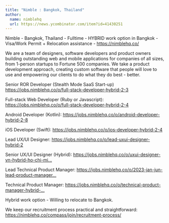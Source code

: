 ```yaml
---
title: "Nimble : Bangkok, Thailand"
author:
  name: nimblehq
  url: https://news.ycombinator.com/item?id=41430251
---
```

Nimble - Bangkok, Thailand - Fulltime - HYBRID work option in Bangkok - Visa&#x2F;Work Permit + Relocation assistance -
<a href="https:&#x2F;&#x2F;nimblehq.co&#x2F;" rel="nofollow">https:&#x2F;&#x2F;nimblehq.co&#x2F;</a>

We are a team of designers, software developers and product owners building outstanding web and mobile applications for companies of all sizes, from 1-person startups to Fortune 500 companies. We take a product development approach, creating custom software that people will love to use and empowering our clients to do what they do best - better.

Senior ROR Developer (Stealth Mode SaaS Start-up) 
<a href="https:&#x2F;&#x2F;jobs.nimblehq.co&#x2F;o&#x2F;full-stack-developer-hybrid-2-3" rel="nofollow">https:&#x2F;&#x2F;jobs.nimblehq.co&#x2F;o&#x2F;full-stack-developer-hybrid-2-3</a>

Full-stack Web Developer (Ruby or Javascript): <a href="https:&#x2F;&#x2F;jobs.nimblehq.co&#x2F;o&#x2F;full-stack-developer-hybrid-2-4" rel="nofollow">https:&#x2F;&#x2F;jobs.nimblehq.co&#x2F;o&#x2F;full-stack-developer-hybrid-2-4</a>

Android Developer (Kotlin): <a href="https:&#x2F;&#x2F;jobs.nimblehq.co&#x2F;o&#x2F;android-developer-hybrid-2-8" rel="nofollow">https:&#x2F;&#x2F;jobs.nimblehq.co&#x2F;o&#x2F;android-developer-hybrid-2-8</a>

iOS Developer (Swift): <a href="https:&#x2F;&#x2F;jobs.nimblehq.co&#x2F;o&#x2F;ios-developer-hybrid-2-4" rel="nofollow">https:&#x2F;&#x2F;jobs.nimblehq.co&#x2F;o&#x2F;ios-developer-hybrid-2-4</a>

Lead UX&#x2F;UI Designer: <a href="https:&#x2F;&#x2F;jobs.nimblehq.co&#x2F;o&#x2F;lead-uxui-designer-hybrid-2" rel="nofollow">https:&#x2F;&#x2F;jobs.nimblehq.co&#x2F;o&#x2F;lead-uxui-designer-hybrid-2</a>

Senior UX&#x2F;UI Designer (Hybrid): <a href="https:&#x2F;&#x2F;jobs.nimblehq.co&#x2F;o&#x2F;uxui-designer-vn-hybrid-ho-chi-minh-danang-2" rel="nofollow">https:&#x2F;&#x2F;jobs.nimblehq.co&#x2F;o&#x2F;uxui-designer-vn-hybrid-ho-chi-mi...</a>

Lead Technical Product Manager: <a href="https:&#x2F;&#x2F;jobs.nimblehq.co&#x2F;o&#x2F;2023-jan-jun-lead-product-manager-hybrid-2" rel="nofollow">https:&#x2F;&#x2F;jobs.nimblehq.co&#x2F;o&#x2F;2023-jan-jun-lead-product-manager...</a>

Technical Product Manager: <a href="https:&#x2F;&#x2F;jobs.nimblehq.co&#x2F;o&#x2F;technical-product-manager-hybrid-4" rel="nofollow">https:&#x2F;&#x2F;jobs.nimblehq.co&#x2F;o&#x2F;technical-product-manager-hybrid-...</a>

Hybrid work option - Willing to relocate to Bangkok.

We keep our recruitment process practical and straightforward: <a href="https:&#x2F;&#x2F;nimblehq.co&#x2F;compass&#x2F;join&#x2F;recruitment-process&#x2F;" rel="nofollow">https:&#x2F;&#x2F;nimblehq.co&#x2F;compass&#x2F;join&#x2F;recruitment-process&#x2F;</a>
